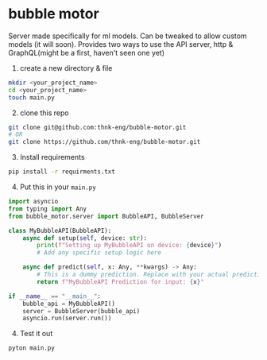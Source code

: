 # bubble motor

Server made specifically for ml models. Can be tweaked to allow custom models (it will soon). 
Provides two ways to use the API server, http & GraphQL(might be a first, haven't seen one yet)

1. create a new directory & file
```bash
mkdir <your_project_name>
cd <your_project_name>
touch main.py
```

2. clone this repo 
```bash
git clone git@github.com:thnk-eng/bubble-motor.git
# OR
git clone https://github.com/thnk-eng/bubble-motor.git
```

3. Install requirements
```bash
pip install -r requirments.txt 
```

4. Put this in your `main.py` 
```python
import asyncio
from typing import Any
from bubble_motor.server import BubbleAPI, BubbleServer

class MyBubbleAPI(BubbleAPI):
    async def setup(self, device: str):
        print(f"Setting up MyBubbleAPI on device: {device}")
        # Add any specific setup logic here

    async def predict(self, x: Any, **kwargs) -> Any:
        # This is a dummy prediction. Replace with your actual prediction logic.
        return f"MyBubbleAPI Prediction for input: {x}"

if __name__ == "__main__":
    bubble_api = MyBubbleAPI()
    server = BubbleServer(bubble_api)
    asyncio.run(server.run())
```

4. Test it out
```bash
pyton main.py 
```